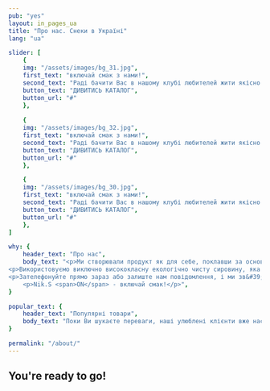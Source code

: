 ```yaml
---
pub: "yes"
layout: in_pages_ua
title: "Про нас. Снеки в Україні"
lang: "ua"

slider: [
    {
    img: "/assets/images/bg_31.jpg",
    first_text: "включай смак з нами!",
    second_text: "Раді бачити Вас в нашому клубі любителей жити якісно та смачно!",
    button_text: "ДИВИТИСЬ КАТАЛОГ",
    button_url: "#"
    },
    
    {
    img: "/assets/images/bg_32.jpg",
    first_text: "включай смак з нами!",
    second_text: "Раді бачити Вас в нашому клубі любителей жити якісно та смачно!",
    button_text: "ДИВИТИСЬ КАТАЛОГ",
    button_url: "#"
    },

    {
    img: "/assets/images/bg_30.jpg",
    first_text: "включай смак з нами!",
    second_text: "Раді бачити Вас в нашому клубі любителей жити якісно та смачно!",
    button_text: "ДИВИТИСЬ КАТАЛОГ",
    button_url: "#"
    },
]

why: {
    header_text: "Про нас",
    body_text: "<p>Ми створювали продукт як для себе, поклавши за основу якість, багаторічний досвід і бажання ділитися цим з Вами по всій території України.</p>
<p>Використовуємо виключно висококласну екологічно чисту сировину, яка пройшла контроль якості. М&#39;ясні снеки виготовляються на новітньому технологічному обладнанні в Україні, що дозволяє правильно зберегти і донести до Вас не просто приголомшливий смак, а філософію сім&#39;ї Nik.S ON, філософію смаку, любові до своєї справи, філософію жити смачно!</p>
<p>Зателефонуйте прямо зараз або залиште нам повідомлення, і ми зв&#39;яжемося з Вами найближчим часом!</p>
    <p>Nik.S <span>ON</span> - включай смак!</p>",
}

popular_text: {
    header_text: "Популярні товари",
    body_text: "Поки Ви шукаєте переваги, наші улюблені клієнти вже насолоджуються смачними м'ясними слайсами, а чергова партія ароматного м'яска вже в'ялиться на нашому виробництві! Повірте, Ви не пошкодуєте. Телефонуйте і замовляйте м'ясні снеки оптом і в роздріб в Україні! А ще у нас є для Вас особлива пропозиція від якої неможливо відмовитися... тільки тсс... :) Телефонуйте зараз!",
}

permalink: "/about/"
---
```


## You're ready to go!
